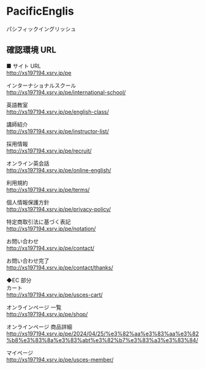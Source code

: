 # PacificEnglis

パシフィックイングリッシュ

## 確認環境 URL

■ サイト URL<br/>
http://xs197194.xsrv.jp/pe

インターナショナルスクール<br/>
http://xs197194.xsrv.jp/pe/international-school/

英語教室<br/>
http://xs197194.xsrv.jp/pe/english-class/

講師紹介<br/>
http://xs197194.xsrv.jp/pe/instructor-list/

採用情報<br/>
http://xs197194.xsrv.jp/pe/recruit/

オンライン英会話<br/>
http://xs197194.xsrv.jp/pe/online-english/

利用規約<br/>
http://xs197194.xsrv.jp/pe/terms/

個人情報保護方針<br/>
http://xs197194.xsrv.jp/pe/privacy-policy/

特定商取引法に基づく表記<br/>
http://xs197194.xsrv.jp/pe/notation/

お問い合わせ<br/>
http://xs197194.xsrv.jp/pe/contact/

お問い合わせ完了<br/>
http://xs197194.xsrv.jp/pe/contact/thanks/

◆EC 部分<br/>
カート<br/>
http://xs197194.xsrv.jp/pe/usces-cart/

オンラインページ 一覧<br/>
http://xs197194.xsrv.jp/pe/shop/

オンラインページ 商品詳細<br/>
http://xs197194.xsrv.jp/pe/2024/04/25/%e3%82%aa%e3%83%aa%e3%82%b8%e3%83%8a%e3%83%abt%e3%82%b7%e3%83%a3%e3%83%84/

マイページ<br/>
http://xs197194.xsrv.jp/pe/usces-member/
